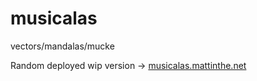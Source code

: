# musicalas

vectors/mandalas/mucke

Random deployed wip version -> [musicalas.mattinthe.net](musicalas.mattinthe.net)
